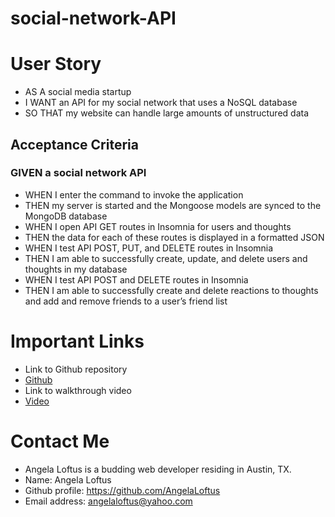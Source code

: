 # social-network-API

# User Story
- AS A social media startup
- I WANT an API for my social network that uses a NoSQL database
- SO THAT my website can handle large amounts of unstructured data

## Acceptance Criteria
### GIVEN a social network API
- WHEN I enter the command to invoke the application
- THEN my server is started and the Mongoose models are synced to the MongoDB database
- WHEN I open API GET routes in Insomnia for users and thoughts
- THEN the data for each of these routes is displayed in a formatted JSON
- WHEN I test API POST, PUT, and DELETE routes in Insomnia
- THEN I am able to successfully create, update, and delete users and thoughts in my database
- WHEN I test API POST and DELETE routes in Insomnia
- THEN I am able to successfully create and delete reactions to thoughts and add and remove friends to a user’s friend list


# Important Links 
- Link to Github repository
- [Github](https://github.com/AngelaLoftus/social-network-API) 
- Link to walkthrough video 
- [Video](chrome-extension://mmeijimgabbpbgpdklnllpncmdofkcpn/app.html#/files)

# Contact Me
- Angela Loftus is a budding web developer residing in Austin, TX.
- Name: Angela Loftus
- Github profile: https://github.com/AngelaLoftus 
- Email address: angelaloftus@yahoo.com 
